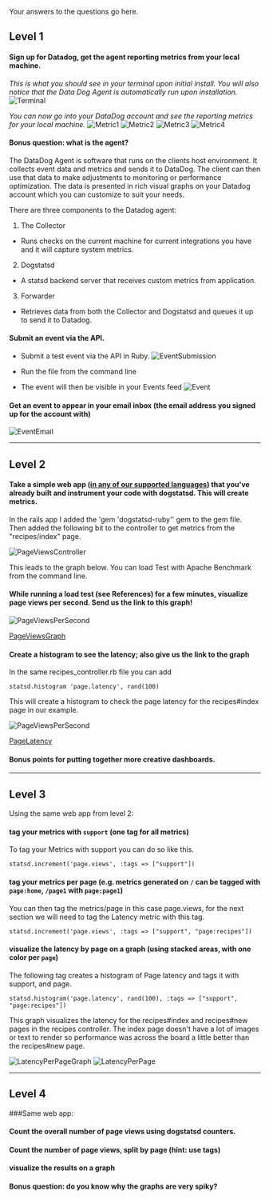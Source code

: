 Your answers to the questions go here.


## Level 1

#### Sign up for Datadog, get the agent reporting metrics from your local machine.

*This is what you should see in your terminal upon initial install.  You will also notice that the Data Dog Agent is automatically run upon installation.*
![Terminal](imgs/DD_initial_install.png)

*You can now go into your DataDog account and see the reporting metrics for your local machine.*
![Metric1](imgs/cpu.png)
![Metric2](imgs/disk_free.png)
![Metric3](imgs/disk_total.png)
![Metric4](imgs/memory_used.png)


#### Bonus question: what is the agent?

The DataDog Agent is software that runs on the clients host environment. It collects event data and metrics and sends it to DataDog. The client can then use that data to make adjustments to monitoring or performance optimization.  The data is presented in rich visual graphs on your Datadog account which you can customize to suit your needs.

There are three components to the Datadog agent:

1. The Collector
  * Runs checks on the current machine for current integrations you have and it will capture system metrics.

2. Dogstatsd
  * A statsd backend server that receives custom metrics from application.

3. Forwarder
  * Retrieves data from both the Collector and Dogstatsd and queues it up to send it to Datadog.

#### Submit an event via the API.
* Submit a test event via the API in Ruby.
![EventSubmission](imgs/event_submission.png)

* Run the file from the command line

* The event will then be visible in your Events feed
![Event](imgs/event_screen_shot.png)


####  Get an event to appear in your email inbox (the email address you signed up for the account with)

![EventEmail](imgs/event_email.png)

____

## Level 2

#### Take a simple web app ([in any of our supported languages](http://docs.datadoghq.com/libraries/)) that you've already built and instrument your code with dogstatsd. This will create **metrics**.

In the rails app I added the 'gem 'dogstatsd-ruby'' gem to the gem file. Then added the following bit to the controller to get metrics from the "recipes/index" page.

![PageViewsController](imgs/page_views_controller.png)

This leads to the graph below.  You can load Test with Apache Benchmark from the command line.


#### While running a load test (see References) for a few minutes, visualize page views per second. Send us the link to this graph!

![PageViewsPerSecond](imgs/index_load_test.png)

[PageViewsGraph](https://app.datadoghq.com/dash/47811/recipe-menu?from_ts=1429997451354&to_ts=1429998109419&tile_size=m&fullscreen=58266516)


#### Create a histogram to see the latency; also give us the link to the graph

In the same recipes_controller.rb file you can add
```
statsd.histogram 'page.latency', rand(100)
```

This will create a histogram to check the page latency for the recipes#index page in our example.

![PageViewsPerSecond](imgs/page_latency.png)

[PageLatency](https://app.datadoghq.com/dash/47811/recipe-menu?live=true&from_ts=1430025189984&to_ts=1430028789984&tile_size=m&fullscreen=58282083)



#### Bonus points for putting together more creative dashboards.

____

## Level 3
Using the same web app from level 2:

#### tag your metrics with `support` (one tag for all metrics)
To tag your Metrics with support you can do so like this.
```
statsd.increment('page.views', :tags => ["support"])
```

#### tag your metrics per page (e.g. metrics generated on `/` can be tagged with `page:home`, `/page1` with  `page:page1`)
You can then tag the metrics/page in this case page.views, for the next section  we will need to tag the Latency metric with this tag.

```
statsd.increment('page.views', :tags => ["support", "page:recipes"])
```


#### visualize the latency by page on a graph (using stacked areas, with one color per `page`)
The following tag creates a histogram of Page latency and tags it with support, and page.
```
statsd.histogram('page.latency', rand(100), :tags => ["support", "page:recipes"])
```

This graph visualizes the latency for the recipes#index and recipes#new pages in the recipes controller.  The index page doesn't have a lot of images or text to render so performance was across the board a little better than the recipes#new page.

![LatencyPerPageGraph](imgs/latency_perpage_graph.png)
![LatencyPerPage](imgs/latency_perpage.png)


____

## Level 4
###Same web app:

#### Count the overall number of page views using dogstatsd counters.

#### Count the number of page views, split by page (hint: use tags)
#### visualize the results on a graph
#### Bonus question: do you know why the graphs are very spiky?